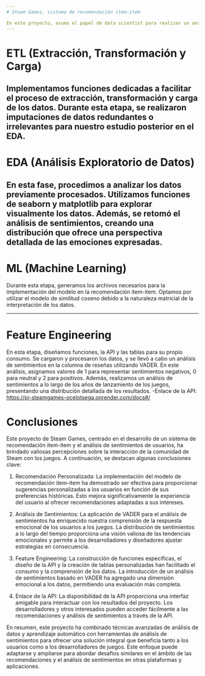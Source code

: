 ```yaml
---
# Steam Games, sistema de recomendación item-item

En este proyecto, asumo el papel de data scientist para realizar un análisis profundo de los sentimientos expresados por los usuarios de Steam en relación con los juegos, considerando aspectos como género, desarrollador y año de lanzamiento. Además, se ha desarrollado un MVP que incluye un modelo de recomendación item-item y un modelo NLP. En este contexto, hemos utilizado VADER para el análisis de sentimientos, proporcionando una interpretación numérica de las emociones expresadas.
---
```

# ETL (Extracción, Transformación y Carga)

Implementamos funciones dedicadas a facilitar el proceso de extracción, transformación y carga de los datos. Durante esta etapa, se realizaron imputaciones de datos redundantes o irrelevantes para nuestro estudio posterior en el EDA.
---
# EDA (Análisis Exploratorio de Datos)

En esta fase, procedimos a analizar los datos previamente procesados. Utilizamos funciones de seaborn y matplotlib para explorar visualmente los datos. Además, se retomó el análisis de sentimientos, creando una distribución que ofrece una perspectiva detallada de las emociones expresadas.
---
# ML  (Machine Learning)

Durante esta etapa, generamos los archivos necesarios para la implementación del modelo en la recomendación item-item. Optamos por utilizar el modelo de similitud coseno debido a la naturaleza matricial de la interpretación de los datos.

---

# Feature Engineering

En esta etapa, diseñamos funciones, la API y las tablas para su propio consumo. Se cargaron y procesaron los datos, y se llevó a cabo un análisis de sentimientos en la columna de reseñas utilizando VADER. En este análisis, asignamos valores de 1 para representar sentimientos negativos, 0 para neutral y 2 para positivos. Además, realizamos un análisis de sentimientos a lo largo de los años de lanzamiento de los juegos, presentando una distribución detallada de los resultados.
-Enlace de la API:
https://pi-steamgames-ocelotsega.onrender.com/docs#/

# Conclusiones 
Este proyecto de Steam Games, centrado en el desarrollo de un sistema de recomendación item-item y el análisis de sentimientos de usuarios, ha brindado valiosas percepciones sobre la interacción de la comunidad de Steam con los juegos. A continuación, se destacan algunas conclusiones clave:

1. Recomendación Personalizada: La implementación del modelo de recomendación item-item ha demostrado ser efectiva para proporcionar sugerencias personalizadas a los usuarios en función de sus preferencias históricas. Esto mejora significativamente la experiencia del usuario al ofrecer recomendaciones adaptadas a sus intereses.

2. Análisis de Sentimientos: La aplicación de VADER para el análisis de sentimientos ha enriquecido nuestra comprensión de la respuesta emocional de los usuarios a los juegos. La distribución de sentimientos a lo largo del tiempo proporciona una visión valiosa de las tendencias emocionales y permite a los desarrolladores y diseñadores ajustar estrategias en consecuencia.

3. Feature Engineering: La construcción de funciones específicas, el diseño de la API y la creación de tablas personalizadas han facilitado el consumo y la comprensión de los datos. La introducción de un análisis de sentimientos basado en VADER ha agregado una dimensión emocional a los datos, permitiendo una evaluación más completa.

4. Enlace de la API: La disponibilidad de la API proporciona una interfaz amigable para interactuar con los resultados del proyecto. Los desarrolladores y otros interesados pueden acceder fácilmente a las recomendaciones y análisis de sentimientos a través de la API.

En resumen, este proyecto ha combinado técnicas avanzadas de análisis de datos y aprendizaje automático con herramientas de análisis de sentimientos para ofrecer una solución integral que beneficia tanto a los usuarios como a los desarrolladores de juegos. Este enfoque puede adaptarse y ampliarse para abordar desafíos similares en el ámbito de las recomendaciones y el análisis de sentimientos en otras plataformas y aplicaciones.

